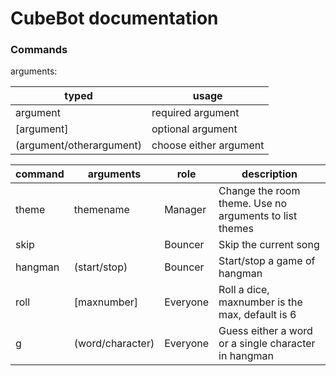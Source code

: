 # CubeBot documentation

### Commands

arguments:

| typed | usage |
| --- | --- |
| argument | required argument |
| [argument] | optional argument |
| (argument/otherargument) | choose either argument |

| command | arguments | role | description |
| ----- | ----- | ----- | ----- |
| theme | themename | Manager | Change the room theme. Use no arguments to list themes |
| skip | | Bouncer | Skip the current song |
| hangman | (start/stop) | Bouncer | Start/stop a game of hangman |
| roll | [maxnumber] | Everyone | Roll a dice, maxnumber is the max, default is 6 |
| g | (word/character) | Everyone | Guess either a word or a single character in hangman |

